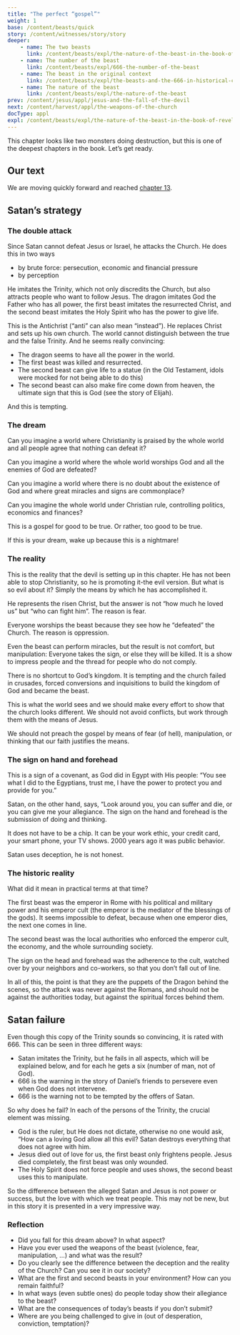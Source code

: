 ```yaml
---
title: "The perfect “gospel”"
weight: 1
base: /content/beasts/quick
story: /content/witnesses/story/story
deeper: 
    - name: The two beasts
      link: /content/beasts/expl/the-nature-of-the-beast-in-the-book-of-revelation
    - name: The number of the beast
      link: /content/beasts/expl/666-the-number-of-the-beast
    - name: The beast in the original context
      link: /content/beasts/expl/the-beasts-and-the-666-in-historical-context
    - name: The nature of the beast
      link: /content/beasts/expl/the-nature-of-the-beast
prev: /content/jesus/appl/jesus-and-the-fall-of-the-devil
next: /content/harvest/appl/the-weapons-of-the-church
docType: appl
expl: /content/beasts/expl/the-nature-of-the-beast-in-the-book-of-revelation
---
```


This chapter looks like two monsters doing destruction, but this is one of the deepest chapters in the book. Let’s get ready.

## Our text

<a name="3f52"></a>
We are moving quickly forward and reached [chapter 13](https://www.bibleserver.com/NIV/Revelation13).

## Satan’s strategy

<a name="6e82"></a>

### The double attack

<a name="1537"></a>
Since Satan cannot defeat Jesus or Israel, he attacks the Church. He does this in two ways

- by brute force: persecution, economic and financial pressure
- by perception

He imitates the Trinity, which not only discredits the Church, but also attracts people who want to follow Jesus. The dragon imitates God the Father who has all power, the first beast imitates the resurrected Christ, and the second beast imitates the Holy Spirit who has the power to give life.

This is the Antichrist (“anti” can also mean “instead”). He replaces Christ and sets up his own church. The world cannot distinguish between the true and the false Trinity. And he seems really convincing:

- The dragon seems to have all the power in the world.
- The first beast was killed and resurrected.
- The second beast can give life to a statue (in the Old Testament, idols were mocked for not being able to do this)
- The second beast can also make fire come down from heaven, the ultimate sign that this is God (see the story of Elijah).

And this is tempting.

### The dream

<a name="c519"></a>
Can you imagine a world where Christianity is praised by the whole world and all people agree that nothing can defeat it?

Can you imagine a world where the whole world worships God and all the enemies of God are defeated?

Can you imagine a world where there is no doubt about the existence of God and where great miracles and signs are commonplace?

Can you imagine the whole world under Christian rule, controlling politics, economics and finances?

This is a gospel for good to be true. Or rather, too good to be true.

If this is your dream, wake up because this is a nightmare!

### The reality

<a name="3c55"></a>
This is the reality that the devil is setting up in this chapter. He has not been able to stop Christianity, so he is promoting it-the evil version. But what is so evil about it? Simply the means by which he has accomplished it.

He represents the risen Christ, but the answer is not “how much he loved us” but “who can fight him”. The reason is fear.

Everyone worships the beast because they see how he “defeated” the Church. The reason is oppression.

Even the beast can perform miracles, but the result is not comfort, but manipulation: Everyone takes the sign, or else they will be killed. It is a show to impress people and the thread for people who do not comply.

There is no shortcut to God’s kingdom. It is tempting and the church failed in crusades, forced conversions and inquisitions to build the kingdom of God and became the beast.

This is what the world sees and we should make every effort to show that the church looks different. We should not avoid conflicts, but work through them with the means of Jesus.

We should not preach the gospel by means of fear (of hell), manipulation, or thinking that our faith justifies the means.

### The sign on hand and forehead

<a name="de4d"></a>
This is a sign of a covenant, as God did in Egypt with His people: “You see what I did to the Egyptians, trust me, I have the power to protect you and provide for you.”

Satan, on the other hand, says, “Look around you, you can suffer and die, or you can give me your allegiance. The sign on the hand and forehead is the submission of doing and thinking.

It does not have to be a chip. It can be your work ethic, your credit card, your smart phone, your TV shows. 2000 years ago it was public behavior.

Satan uses deception, he is not honest.

### The historic reality

<a name="cda5"></a>
What did it mean in practical terms at that time?

The first beast was the emperor in Rome with his political and military power and his emperor cult (the emperor is the mediator of the blessings of the gods). It seems impossible to defeat, because when one emperor dies, the next one comes in line.

The second beast was the local authorities who enforced the emperor cult, the economy, and the whole surrounding society.

The sign on the head and forehead was the adherence to the cult, watched over by your neighbors and co-workers, so that you don’t fall out of line.

In all of this, the point is that they are the puppets of the Dragon behind the scenes, so the attack was never against the Romans, and should not be against the authorities today, but against the spiritual forces behind them.

## Satan failure

<a name="111e"></a>
Even though this copy of the Trinity sounds so convincing, it is rated with 666. This can be seen in three different ways:

- Satan imitates the Trinity, but he fails in all aspects, which will be explained below, and for each he gets a six (number of man, not of God).
- 666 is the warning in the story of Daniel’s friends to persevere even when God does not intervene.
- 666 is the warning not to be tempted by the offers of Satan.

So why does he fail? In each of the persons of the Trinity, the crucial element was missing.

- God is the ruler, but He does not dictate, otherwise no one would ask, “How can a loving God allow all this evil? Satan destroys everything that does not agree with him.
- Jesus died out of love for us, the first beast only frightens people. Jesus died completely, the first beast was only wounded.
- The Holy Spirit does not force people and uses shows, the second beast uses this to manipulate.

So the difference between the alleged Satan and Jesus is not power or success, but the love with which we treat people. This may not be new, but in this story it is presented in a very impressive way.

### Reflection

<a name="4fac"></a>
- Did you fall for this dream above? In what aspect?
- Have you ever used the weapons of the beast (violence, fear, manipulation, …) and what was the result?
- Do you clearly see the difference between the deception and the reality of the Church? Can you see it in our society?
- What are the first and second beasts in your environment? How can you remain faithful?
- In what ways (even subtle ones) do people today show their allegiance to the beast?
- What are the consequences of today’s beasts if you don’t submit?
- Where are you being challenged to give in (out of desperation, conviction, temptation)?

